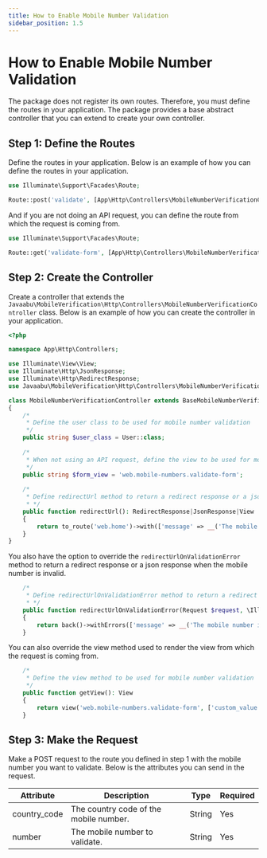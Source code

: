```yaml
---
title: How to Enable Mobile Number Validation
sidebar_position: 1.5
---
```


# How to Enable Mobile Number Validation
The package does not register its own routes. Therefore, you must define the routes in your application. The package provides a base abstract controller that you can extend to create your own controller.

## Step 1: Define the Routes
Define the routes in your application. Below is an example of how you can define the routes in your application.

```php
use Illuminate\Support\Facades\Route;

Route::post('validate', [App\Http\Controllers\MobileNumberVerificationController::class, 'validate'])->name('mobile-numbers.validate');
```

And if you are not doing an API request, you can define the route from which the request is coming from.
```php
use Illuminate\Support\Facades\Route;

Route::get('validate-form', [App\Http\Controllers\MobileNumberVerificationController::class, 'show'])->name('mobile-numbers.validate.show');
```

## Step 2: Create the Controller
Create a controller that extends the `Javaabu\MobileVerification\Http\Controllers\MobileNumberVerificationController` class. Below is an example of how you can create the controller in your application.

```php
<?php

namespace App\Http\Controllers;

use Illuminate\View\View;
use Illuminate\Http\JsonResponse;
use Illuminate\Http\RedirectResponse;
use Javaabu\MobileVerification\Http\Controllers\MobileNumberVerificationController as BaseMobileNumberVerificationController;

class MobileNumberVerificationController extends BaseMobileNumberVerificationController
{
    /*
     * Define the user class to be used for mobile number validation
     */
    public string $user_class = User::class;
    
    /*
     * When not using an API request, define the view to be used for mobile number validation
     */
    public string $form_view = 'web.mobile-numbers.validate-form';
    
    /*
     * Define redirectUrl method to return a redirect response or a json response
     * */
    public function redirectUrl(): RedirectResponse|JsonResponse|View
    {
        return to_route('web.home')->with(['message' => __('The mobile number is valid')]);
    }
}
```

You also have the option to override the `redirectUrlOnValidationError` method to return a redirect response or a json response when the mobile number is invalid.

```php
    /*
     * Define redirectUrlOnValidationError method to return a redirect response or a json response
     * */
    public function redirectUrlOnValidationError(Request $request, \Illuminate\Validation\Validator $validator): RedirectResponse|JsonResponse|View
    {
        return back()->withErrors(['message' => __('The mobile number is invalid')]);
    }
```

You can also override the view method used to render the view from which the request is coming from.

```php
    /*
     * Define the view method to be used for mobile number validation
     */
    public function getView(): View
    {
        return view('web.mobile-numbers.validate-form', ['custom_value' => 'custom_value']);
    }
```

## Step 3: Make the Request
Make a POST request to the route you defined in step 1 with the mobile number you want to validate. Below is the attributes you can send in the request.

| Attribute | Description | Type   | Required |
| --- | --- |--------| --- |
| country_code | The country code of the mobile number. | String | Yes |
| number | The mobile number to validate. | String | Yes |






